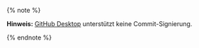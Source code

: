 {% note %}

**Hinweis:** [GitHub Desktop](https://desktop.github.com/) unterstützt keine Commit-Signierung.

{% endnote %}
